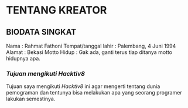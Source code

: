 # **TENTANG KREATOR**

## **BIODATA SINGKAT**

Nama : Rahmat Fathoni
Tempat/tanggal lahir : Palembang, 4 Juni 1994
Alamat : Bekasi
Motto Hidup : Gak ada, ganti terus tiap ditanya motto hidupnya apa.

### *Tujuan mengikuti Hacktiv8*

Tujuan saya mengikuti *Hacktiv8* ini agar mengerti tentang dunia pemograman dan tentunya bisa melakukan apa yang seorang programer lakukan semestinya. 